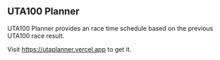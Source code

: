 ## UTA100 Planner
UTA100 Planner provides an race time schedule based on the previous UTA100 race result.

Visit https://utaplanner.vercel.app to get it.
